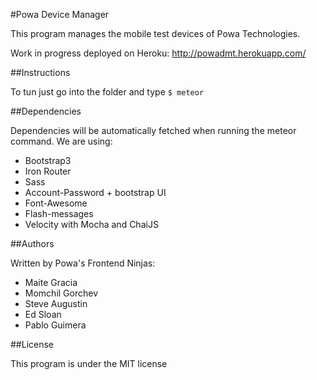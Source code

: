 #Powa Device Manager

This program manages the mobile test devices of Powa Technologies.

Work in progress deployed on Heroku: http://powadmt.herokuapp.com/

##Instructions

To tun just go into the folder and type `$ meteor`

##Dependencies

Dependencies will be automatically fetched when running the meteor command. We are using:

* Bootstrap3
* Iron Router
* Sass
* Account-Password + bootstrap UI
* Font-Awesome
* Flash-messages
* Velocity with Mocha and ChaiJS

##Authors 

Written by Powa's Frontend Ninjas:

* Maite Gracia
* Momchil Gorchev
* Steve Augustin
* Ed Sloan
* Pablo Guimera

##License

This program is under the MIT license
